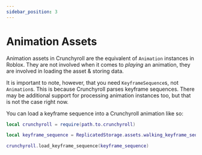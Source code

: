 ```yaml
---
sidebar_position: 3
---
```


# Animation Assets

Animation assets in Crunchyroll are the equivalent of `Animation` instances in Roblox. They are not involved when it comes to _playing_ an animation, they are involved in loading the asset & storing data.

It is important to note, however, that you need `KeyframeSequence`s, not `Animation`s. This is because Crunchyroll parses keyframe sequences. There may be additional support for processing animation instances too, but that is not the case right now.

You can load a keyframe sequence into a Crunchyroll animation like so:

```lua
local crunchyroll = require(path.to.crunchyroll)

local keyframe_sequence = ReplicatedStorage.assets.walking_keyframe_sequence

crunchyroll.load_keyframe_sequence(keyframe_sequence)
```
